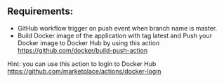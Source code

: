
## Requirements:

   - GitHub workflow trigger on push event when branch name is master.
   - Build Docker image of the application with tag latest and Push your Docker image to Docker Hub by using this action https://github.com/docker/build-push-action 

Hint: you can use this action to login to Docker Hub https://github.com/marketplace/actions/docker-login 
